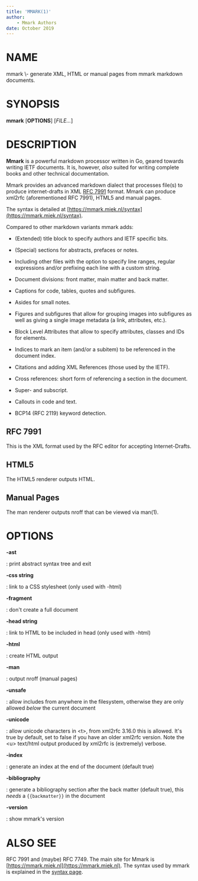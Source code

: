 ```yaml
---
title: 'MMARK(1)'
author:
    - Mmark Authors
date: October 2019
---
```


# NAME

mmark \\- generate XML, HTML or manual pages from mmark markdown documents.

# SYNOPSIS

**mmark** [**OPTIONS**] [*FILE...*]

# DESCRIPTION

**Mmark** is a powerful markdown processor written in Go, geared towards writing IETF documents. It
is, however, *also* suited for writing complete books and other technical documentation.

Mmark provides an advanced markdown dialect that processes file(s) to produce internet-drafts in XML
[RFC 7991](https://tools.ietf.org/html/rfc7991) format. Mmark can produce xml2rfc (aforementioned
RFC 7991), HTML5 and manual pages.

The syntax is detailed at [https://mmark.miek.nl/syntax](https://mmark.miek.nl/syntax).

Compared to other markdown variants mmark adds:

*  (Extended) title block to specify authors and IETF specific bits.

*  (Special) sections for abstracts, prefaces or notes.

*  Including other files with the option to specify line ranges, regular expressions and/or
   prefixing each line with a custom string.

*  Document divisions: front matter, main matter and back matter.

*  Captions for code, tables, quotes and subfigures.

*  Asides for small notes.

*  Figures and subfigures that allow for grouping images into subfigures as well as giving a single
   image metadata (a link, attributes, etc.).

*  Block Level Attributes that allow to specify attributes, classes and IDs for elements.

*  Indices to mark an item (and/or a subitem) to be referenced in the document index.

*  Citations and adding XML References (those used by the IETF).

*  Cross references: short form of referencing a section in the document.

*  Super- and subscript.

*  Callouts in code and text.

*  BCP14 (RFC 2119) keyword detection.

## RFC 7991

This is the XML format used by the RFC editor for accepting Internet-Drafts.

## HTML5

The HTML5 renderer outputs HTML.

## Manual Pages

The man renderer outputs nroff that can be viewed via man(1).

# OPTIONS

**-ast**

:  print abstract syntax tree and exit

**-css string**

:  link to a CSS stylesheet (only used with -html)

**-fragment**

:  don't create a full document

**-head string**

:  link to HTML to be included in head (only used with -html)

**-html**

:  create HTML output

**-man**

:  output nroff (manual pages)

**-unsafe**

:  allow includes from anywhere in the filesystem, otherwise they are only allowed *below* the
   current document

**-unicode**

:  allow unicode characters in \<t\>, from xml2rfc 3.16.0 this is allowed. It's true by default, set
   to false if you have an older xml2rfc version. Note the \<u\> text/html output produced by
   xml2rfc is (extremely) verbose.

**-index**

:  generate an index at the end of the document (default true)

**-bibliography**

:  generate a bibliography section after the back matter (default true), this *needs* a
   `{{backmatter}}` in the document

**-version**

:  show mmark's version

# ALSO SEE

RFC 7991 and (maybe) RFC 7749. The main site for Mmark is
[https://mmark.miek.nl](https://mmark.miek.nl). The syntax used by mmark is explained in the [syntax
page](https://mmark.miek.nl/post/syntax/).
